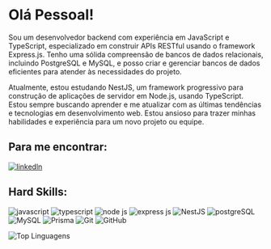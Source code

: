 # Olá Pessoal!

Sou um desenvolvedor backend com experiência em JavaScript e TypeScript, especializado em construir APIs RESTful usando o framework Express.js. Tenho uma sólida compreensão de bancos de dados relacionais, incluindo PostgreSQL e MySQL, e posso criar e gerenciar bancos de dados eficientes para atender às necessidades do projeto. 

Atualmente, estou estudando NestJS, um framework progressivo para construção de aplicações de servidor em Node.js, usando TypeScript. Estou sempre buscando aprender e me atualizar com as últimas tendências e tecnologias em desenvolvimento web. Estou ansioso para trazer minhas habilidades e experiência para um novo projeto ou equipe.

## Para me encontrar:
[![linkedln](https://img.shields.io/badge/LinkedIn-0077B5?style=for-the-badge&logo=linkedin&logoColor=white)](https://www.linkedin.com/in/henrique-matos-964307226/)

## Hard Skills:
![javascript](https://img.shields.io/badge/JavaScript-323330?style=for-the-badge&logo=javascript&logoColor=F7DF1E) 
![typescript](https://img.shields.io/badge/TypeScript-007ACC?style=for-the-badge&logo=typescript&logoColor=white)
![node js](https://img.shields.io/badge/Node%20js-339933?style=for-the-badge&logo=nodedotjs&logoColor=white)
![express js](https://img.shields.io/badge/Express%20js-000000?style=for-the-badge&logo=express&logoColor=white)
![NestJS](https://img.shields.io/badge/nestjs-%23E0234E.svg?style=for-the-badge&logo=nestjs&logoColor=white)
![postgreSQL](https://img.shields.io/badge/PostgreSQL-316192?style=for-the-badge&logo=postgresql&logoColor=white)
![MySQL](https://img.shields.io/badge/mysql-%2300f.svg?style=for-the-badge&logo=mysql&logoColor=white)
![Prisma](https://img.shields.io/badge/Prisma-3982CE?style=for-the-badge&logo=Prisma&logoColor=white)
![Git](https://img.shields.io/badge/git-%23F05033.svg?style=for-the-badge&logo=git&logoColor=white)
![GitHub](https://img.shields.io/badge/github-%23121011.svg?style=for-the-badge&logo=github&logoColor=white)

![Top Linguagens](https://github-readme-stats.vercel.app/api/top-langs/?username=HenriqueMundim&theme=tokyonight&custom_title=Top%20%Linguagens)

